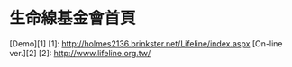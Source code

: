 生命線基金會首頁
========
[Demo][1] 
[1]: http://holmes2136.brinkster.net/Lifeline/index.aspx
[On-line ver.][2] 
[2]: http://www.lifeline.org.tw/
